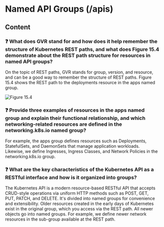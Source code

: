 # Named API Groups (/apis)

## Content

### ❓ What does GVR stand for and how does it help remember the structure of Kubernetes REST paths, and what does Figure 15.4 demonstrate about the REST path structure for resources in named API groups?
On the topic of REST paths, GVR stands for group, version, and resource, and can be a good way to remember the structure of REST paths. Figure 15.4 shows the REST path to the deployments resource in the apps named group.

![Figure 15.4](media/figure15-4.png)

### ❓ Provide three examples of resources in the apps named group and explain their functional relationship, and which networking-related resources are defined in the networking.k8s.io named group?
For example, the apps group defines resources such as Deployments, StatefulSets, and DaemonSets that manage application workloads. Likewise, we define Ingresses, Ingress Classes, and Network Policies in the networking.k8s.io group.

### ❓ What are the key characteristics of the Kubernetes API as a RESTful interface and how is it organized into groups?
The Kubernetes API is a modern resource-based RESTful API that accepts CRUD-style operations via uniform HTTP methods such as POST, GET, PUT, PATCH, and DELETE. It's divided into named groups for convenience and extensibility. Older resources created in the early days of Kubernetes exist in the original group, which you access via the REST path. All newer objects go into named groups. For example, we define newer network resources in the sub-group available at the REST path.

